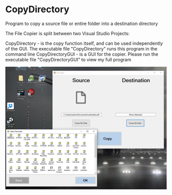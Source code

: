 # CopyDirectory
Program to copy a source file or entire folder into a destination directory

The File Copier is split between two Visual Studio Projects:

CopyDirectory - is the copy function itself, and can be used independently of the GUI. The executable file "CopyDirectory" runs this program in the command line
CopyDirectoryGUI - is a GUI for the copier. Please run the executable file "CopyDirectoryGUI" to view my full program

![example image](/filecopierexample1.png?raw=true)
